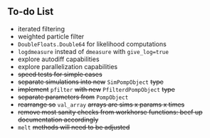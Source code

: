 ## To-do List

- iterated filtering
- weighted particle filter
- `DoubleFloats.Double64` for likelihood computations
- `logdmeasure` instead of `dmeasure` with `give_log=true`
- explore autodiff capabilities
- explore parallelization capabilities
- ~~speed tests for simple cases~~
- ~~separate simulations into new~~ `SimPompObject` ~~type~~
- ~~implement~~ `pfilter` ~~with new~~ `PfilterdPompObject` ~~type~~
- ~~separate parameters from~~ `PompObject`
- ~~rearrange so~~ `val_array` ~~arrays are sims x params x times~~
- ~~remove most sanity checks from workhorse functions: beef up documentation accordingly~~
- `melt` ~~methods will need to be adjusted~~
